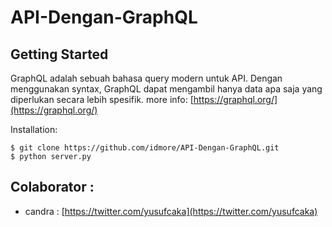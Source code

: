 # API-Dengan-GraphQL

## Getting Started
GraphQL adalah sebuah bahasa query modern untuk API. Dengan menggunakan syntax, GraphQL dapat mengambil hanya data apa saja yang diperlukan secara lebih spesifik. more info: [https://graphql.org/](https://graphql.org/)

Installation:

```shell
$ git clone https://github.com/idmore/API-Dengan-GraphQL.git
$ python server.py
```

## Colaborator :

- candra : [https://twitter.com/yusufcaka](https://twitter.com/yusufcaka)
